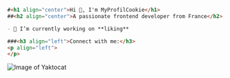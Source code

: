 ```md
#<h1 align="center">Hi 👋, I'm MyProfilCookie</h1>
##<h2 align="center">A passionate frontend developer from France</h2>

- 🔭 I’m currently working on **liking**

###<h3 align="left">Connect with me:</h3>
<p align="left">
</p>
```

![Image of Yaktocat](https://octodex.github.com/images/yaktocat.png)
